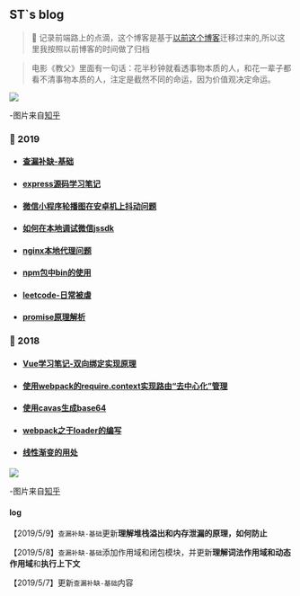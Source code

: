 ## ST`s blog

> :dart: 记录前端路上的点滴，这个博客是基于[以前这个博客](https://youstde.github.io/)迁移过来的,所以这里我按照以前博客的时间做了归档

> 电影《教父》里面有一句话：花半秒钟就看透事物本质的人，和花一辈子都看不清事物本质的人，注定是截然不同的命运，因为价值观决定命运。

![](http://bwblog.oss-cn-hangzhou.aliyuncs.com/blogimg/v2-34199380b77be21d1fce7f8ba0129e52_hd.jpg)

-图片来自[知乎](https://www.zhihu.com/question/59172941/answer/350719388)

### :cherries: 2019
* #### [查漏补缺-基础](https://github.com/youstde/blog/issues/29)

* #### [express源码学习笔记](https://github.com/youstde/blog/issues/28)

* #### [微信小程序轮播图在安卓机上抖动问题](https://github.com/youstde/blog/issues/27)

* #### [如何在本地调试微信jssdk](https://github.com/youstde/blog/issues/26)

* #### [nginx本地代理问题](https://github.com/youstde/blog/issues/25)

* #### [ npm包中bin的使用](<https://github.com/youstde/blog/issues/23>)

* #### [leetcode-日常被虐](<https://github.com/youstde/blog/issues/22>)

* #### [promise原理解析](https://github.com/youstde/blog/issues/2)

### :cherries: 2018

* #### [Vue学习笔记-双向绑定实现原理](<https://github.com/youstde/blog/issues/20>)
* #### [使用webpack的require.context实现路由“去中心化”管理](https://github.com/youstde/blog/issues/18)

* #### [使用cavas生成base64](https://github.com/youstde/blog/issues/13)

* #### [webpack之于loader的编写](https://github.com/youstde/blog/issues/14)
* #### [线性渐变的用处](https://github.com/youstde/blog/issues/6)

![](http://bwblog.oss-cn-hangzhou.aliyuncs.com/blogimg/v2-34199380b77be21d1fce7f8ba0129e52_hd.jpg)

-图片来自[知乎](https://www.zhihu.com/question/59172941/answer/350719388)

#### log
 【2019/5/9】`查漏补缺-基础`更新**理解堆栈溢出和内存泄漏的原理，如何防止**

【2019/5/8】`查漏补缺-基础`添加作用域和闭包模块，并更新**理解词法作用域和动态作用域**和**执行上下文**

【2019/5/7】更新`查漏补缺-基础`内容
